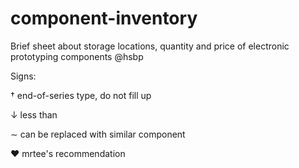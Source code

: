 component-inventory
===================

Brief sheet about storage locations, quantity and price of electronic prototyping components @hsbp

Signs:

† end-of-series type, do not fill up

↓ less than

∼ can be replaced with similar component

♥	mrtee's recommendation
